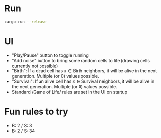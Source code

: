 # Run
```sh
cargo run --release
```
# UI
- "Play/Pause" button to toggle running
- "Add noise" button to bring some random cells to life (drawing cells currently not possible)
- "Birth": If a dead cell has $x ∈ \text{Birth}$ neighbors, it will be alive in the next generation. Multiple (or 0) values possible.
- "Survival": If an alive cell has $x ∈ \text{Survival}$ neighbors, it will be alive in the next generation. Multiple (or 0) values possible.
- Standard /Game of Life/ rules are set in the UI on startup
# Fun rules to try
- B: 2 / S: 3
- B: 2 / S: 34
